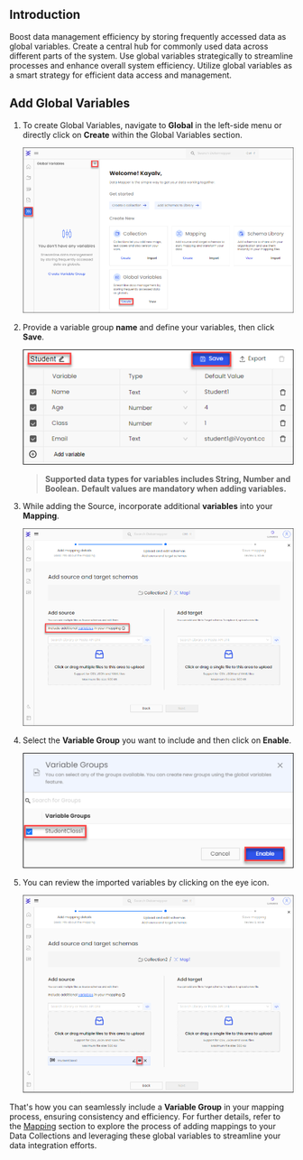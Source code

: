 ## Introduction
Boost data management efficiency by storing frequently accessed data as global variables. Create a central hub for commonly used data across different parts of the system. Use global variables strategically to streamline processes and enhance overall system efficiency. Utilize global variables as a smart strategy for efficient data access and management.

## Add Global Variables

1. To create Global Variables, navigate to **Global** in the left-side menu or directly click on **Create** within the Global Variables section.

   ![](media/create-gv1.png)

2. Provide a variable group **name** and define your variables, then click **Save**.

   ![](media/gv-define-variable.png)

   > **Supported data types for variables includes String, Number and Boolean.**
   > **Default values are mandatory when adding variables.**
   
3. While adding the Source, incorporate additional **variables** into your **Mapping**.

   ![](media/gv-include-variable.png)

4. Select the **Variable Group** you want to include and then click on **Enable**.

   ![](media/gv-select-vg.png)

5. You can review the imported variables by clicking on the eye icon.

   ![](media/gb-review-variable.png)

That's how you can seamlessly include a **Variable Group** in your mapping process, ensuring consistency and efficiency. For further details, refer to the [Mapping](Mapping.md) section to explore the process of adding mappings to your Data Collections and leveraging these global variables to streamline your data integration efforts.
